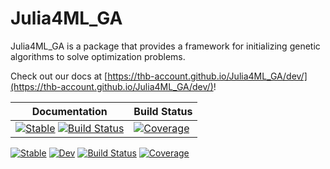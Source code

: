 # Julia4ML_GA
Julia4ML_GA is a package that provides a framework for initializing genetic algorithms to solve optimization problems.


Check out our docs at [https://thb-account.github.io/Julia4ML_GA/dev/](https://thb-account.github.io/Julia4ML_GA/dev/)!


|Documentation| Build Status|
|-------------|-------------|
|[![Stable][docs-stable-img]][docs-stable-url] [![Build Status][docs-dev-img]][docs-dev-url]|[![Coverage][cov-img]][cov-url]|

[![Stable]()]()
[![Dev](https://img.shields.io/badge/docs-dev-blue.svg)](https://THB-account.github.io/Julia4ML_GA.jl/dev/)
[![Build Status](https://github.com/THB-account/Julia4ML_GA.jl/actions/workflows/CI.yml/badge.svg?branch=master)](https://github.com/THB-account/Julia4ML_GA.jl/actions/workflows/CI.yml?query=branch%3Amaster)
[![Coverage](https://codecov.io/gh/THB-account/Julia4ML_GA.jl/branch/master/graph/badge.svg)](https://codecov.io/gh/THB-account/Julia4ML_GA.jl) 







[docs-stable-url]: https://THB-account.github.io/Julia4ML_GA.jl/stable/
[docs-stable-img]: https://img.shields.io/badge/docs-stable-blue.svg

[docs-dev-url]: https://THB-account.github.io/Julia4ML_GA.jl/dev/
[docs-dev-img]: https://img.shields.io/badge/docs-dev-blue.svg

[cov-url]: https://codecov.io/gh/THB-account/Julia4ML_GA.jl
[cov-img]: https://codecov.io/gh/THB-account/Julia4ML_GA.jl/branch/master/graph/badge.svg
